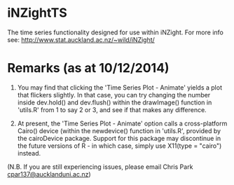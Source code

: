 iNZightTS
=========

The time series functionality designed for use within iNZight. 
For more info see: http://www.stat.auckland.ac.nz/~wild/iNZight/

Remarks (as at 10/12/2014)
============================

1. You may find that clicking the 'Time Series Plot - Animate' yields a plot that flickers slightly. In that case, you 
   can try changing the number inside dev.hold() and dev.flush() within the drawImage() function in 'utils.R' from 1 to 
   say 2 or 3, and see if that makes any difference.
   
2. At present, the 'Time Series Plot - Animate' option calls a cross-platform Cairo() device (within the newdevice() function
   in 'utils.R', provided by the cairoDevice package. Support for this package may discontinue in the future versions of R -
   in which case, simply use X11(type = "cairo") instead.
   
(N.B. If you are still experiencing issues, please email Chris Park <cpar137@aucklanduni.ac.nz>)
